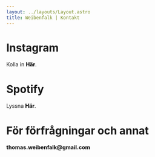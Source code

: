 ```yaml
---
layout: ../layouts/Layout.astro
title: Weibenfalk | Kontakt
---
```


# Instagram

Kolla in [Här](https://www.instagram.com/weibenfalkband/).

# Spotify

Lyssna [Här](https://open.spotify.com/artist/0S6MUbfNICLcWP6XoOfe8Z?si=GPQ4H8MLRHe4MBKHCzpvWw).

# För förfrågningar och annat

thomas.weibenfalk@gmail.com

<style>
  a {
    text-decoration: none;
    font-weight: 800;
    color: var(--color-text-light);
  }

  html.dark a {
    color: var(--color-text-dark);
  }
</style>
